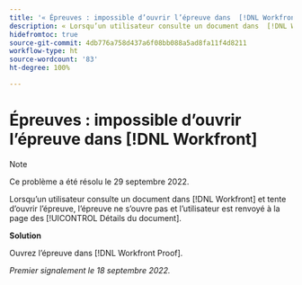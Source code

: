```yaml
---
title: '« Épreuves : impossible d’ouvrir l’épreuve dans  [!DNL Workfront] »'
description: « Lorsqu’un utilisateur consulte un document dans  [!DNL Workfront]  et tente d’ouvrir l’épreuve, l’épreuve ne s’ouvre pas et l’utilisateur est renvoyé à la page des [!UICONTROL Détails du document]. »
hidefromtoc: true
source-git-commit: 4db776a758d437a6f08bb088a5ad8fa11f4d8211
workflow-type: ht
source-wordcount: '83'
ht-degree: 100%

---
```



# Épreuves : impossible d’ouvrir l’épreuve dans [!DNL Workfront]

>[!NOTE]
>
>Ce problème a été résolu le 29 septembre 2022.

<!--This article is linked from the WF TOC and the WFP TOC-->

Lorsqu’un utilisateur consulte un document dans [!DNL Workfront] et tente d’ouvrir l’épreuve, l’épreuve ne s’ouvre pas et l’utilisateur est renvoyé à la page des [!UICONTROL Détails du document].

**Solution**

Ouvrez l’épreuve dans [!DNL Workfront Proof].

_Premier signalement le 18 septembre 2022._

